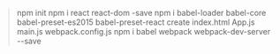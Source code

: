 >npm init
>npm i react react-dom -save
>npm i babel-loader babel-core babel-preset-es2015 babel-preset-react
>create index.html App.js main.js webpack.config.js
>npm i babel webpack webpack-dev-server --save

